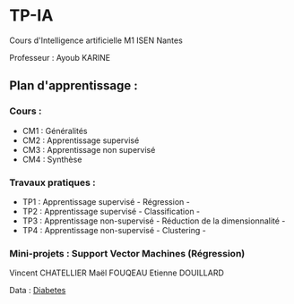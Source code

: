 # TP-IA

Cours d'Intelligence artificielle M1 ISEN Nantes

Professeur : Ayoub KARINE

## Plan d'apprentissage : 

### Cours : 
  * CM1 : Généralités 
  * CM2 : Apprentissage supervisé
  * CM3 : Apprentissage non supervisé
  * CM4 : Synthèse

### Travaux pratiques : 
  * TP1 : Apprentissage supervisé - Régression - 
  * TP2 : Apprentissage supervisé - Classification -
  * TP3 : Apprentissage non-supervisé - Réduction de la dimensionnalité -
  * TP4 : Apprentissage non-supervisé - Clustering -
  
### Mini-projets :  Support Vector Machines (Régression)

  Vincent CHATELLIER
  Maël FOUQEAU
  Etienne DOUILLARD
  
  Data : [Diabetes](https://scikit-learn.org/stable/modules/generated/sklearn.datasets.load_diabetes.html?highlight=diabetes#sklearn.datasets.load_diabetes)   






